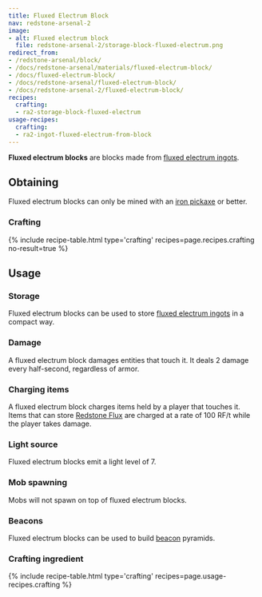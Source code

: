 ```yaml
---
title: Fluxed Electrum Block
nav: redstone-arsenal-2
image:
- alt: Fluxed electrum block
  file: redstone-arsenal-2/storage-block-fluxed-electrum.png
redirect_from:
- /redstone-arsenal/block/
- /docs/redstone-arsenal/materials/fluxed-electrum-block/
- /docs/fluxed-electrum-block/
- /docs/redstone-arsenal/fluxed-electrum-block/
- /docs/redstone-arsenal-2/fluxed-electrum-block/
recipes:
  crafting:
  - ra2-storage-block-fluxed-electrum
usage-recipes:
  crafting:
  - ra2-ingot-fluxed-electrum-from-block
---
```


**Fluxed electrum blocks** are blocks made from [fluxed electrum
ingots](/docs/1.12/redstone-arsenal-2/fluxed-electrum-ingot/).


Obtaining
---------

Fluxed electrum blocks can only be mined with an [iron
pickaxe](https://minecraft.gamepedia.com/Pickaxe) or better.

### Crafting
{% include recipe-table.html type='crafting' recipes=page.recipes.crafting no-result=true %}


Usage
-----

### Storage
Fluxed electrum blocks can be used to store [fluxed electrum
ingots](/docs/1.12/redstone-arsenal-2/fluxed-electrum-ingot/) in a compact way.

### Damage
A fluxed electrum block damages entities that touch it. It deals 2 damage every
half-second, regardless of armor.

### Charging items
A fluxed electrum block charges items held by a player that touches it. Items
that can store [Redstone Flux](/docs/redstone-flux/) are charged at a rate of
100 RF/t while the player takes damage.

### Light source
Fluxed electrum blocks emit a light level of 7.

### Mob spawning
Mobs will not spawn on top of fluxed electrum blocks.

### Beacons
Fluxed electrum blocks can be used to build
[beacon](https://minecraft.gamepedia.com/Beacon) pyramids.

### Crafting ingredient
{% include recipe-table.html type='crafting' recipes=page.usage-recipes.crafting %}
